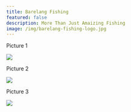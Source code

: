 ```yaml
---
title: Barelang Fishing
featured: false
description: More Than Just Amaizing Fishing
image: /img/barelang-fishing-logo.jpg
---
```

Picture 1

![](/img/20150423-5.jpg)



Picture 2

![](/img/20150423-6.jpg)



Picture 3

![](/img/20150423-8.jpg)
